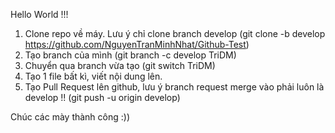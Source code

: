 Hello World !!!

1. Clone repo về máy. Lưu ý chỉ clone branch develop (git clone -b develop https://github.com/NguyenTranMinhNhat/Github-Test)
2. Tạo branch của mình (git branch -c develop TriDM)
3. Chuyển qua branch vừa tạo (git switch TriDM)
4. Tạo 1 file bất kì, viết nội dung lên.
5. Tạo Pull Request lên github, lưu ý branch request merge vào phải luôn là develop !! (git push -u origin develop)

Chúc các mày thành công :))
